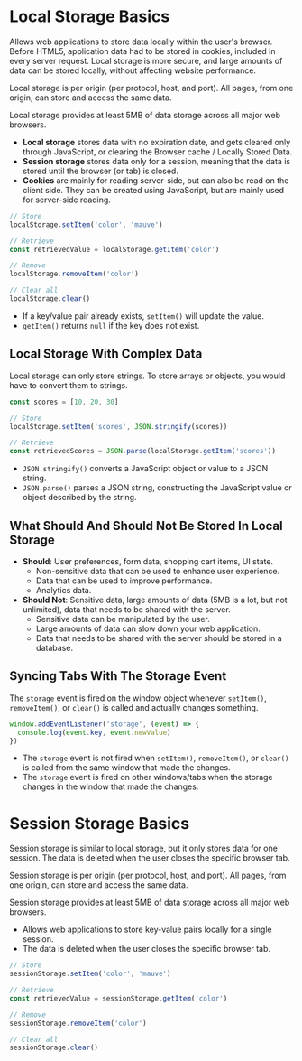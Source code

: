 # Local Storage Basics

Allows web applications to store data locally within the user's browser. Before HTML5, application data had to be stored in cookies, included in every server request. Local storage is more secure, and large amounts of data can be stored locally, without affecting website performance.

Local storage is per origin (per protocol, host, and port). All pages, from one origin, can store and access the same data.

Local storage provides at least 5MB of data storage across all major web browsers.

- **Local storage** stores data with no expiration date, and gets cleared only through JavaScript, or clearing the Browser cache / Locally Stored Data.
- **Session storage** stores data only for a session, meaning that the data is stored until the browser (or tab) is closed.
- **Cookies** are mainly for reading server-side, but can also be read on the client side. They can be created using JavaScript, but are mainly used for server-side reading.

```javascript
// Store
localStorage.setItem('color', 'mauve')

// Retrieve
const retrievedValue = localStorage.getItem('color')

// Remove
localStorage.removeItem('color')

// Clear all
localStorage.clear()
```

- If a key/value pair already exists, `setItem()` will update the value.
- `getItem()` returns `null` if the key does not exist.

## Local Storage With Complex Data

Local storage can only store strings. To store arrays or objects, you would have to convert them to strings.

```javascript
const scores = [10, 20, 30]

// Store
localStorage.setItem('scores', JSON.stringify(scores))

// Retrieve
const retrievedScores = JSON.parse(localStorage.getItem('scores'))
```

- `JSON.stringify()` converts a JavaScript object or value to a JSON string.
- `JSON.parse()` parses a JSON string, constructing the JavaScript value or object described by the string.

## What Should And Should Not Be Stored In Local Storage

- **Should**: User preferences, form data, shopping cart items, UI state.
  - Non-sensitive data that can be used to enhance user experience.
  - Data that can be used to improve performance.
  - Analytics data.
- **Should Not**: Sensitive data, large amounts of data (5MB is a lot, but not unlimited), data that needs to be shared with the server.
  - Sensitive data can be manipulated by the user.
  - Large amounts of data can slow down your web application.
  - Data that needs to be shared with the server should be stored in a database.

## Syncing Tabs With The Storage Event

The `storage` event is fired on the window object whenever `setItem()`, `removeItem()`, or `clear()` is called and actually changes something.

```javascript
window.addEventListener('storage', (event) => {
  console.log(event.key, event.newValue)
})
```

- The `storage` event is not fired when `setItem()`, `removeItem()`, or `clear()` is called from the same window that made the changes.
- The `storage` event is fired on other windows/tabs when the storage changes in the window that made the changes.

# Session Storage Basics

Session storage is similar to local storage, but it only stores data for one session. The data is deleted when the user closes the specific browser tab.

Session storage is per origin (per protocol, host, and port). All pages, from one origin, can store and access the same data.

Session storage provides at least 5MB of data storage across all major web browsers.

- Allows web applications to store key-value pairs locally for a single session.
- The data is deleted when the user closes the specific browser tab.

```javascript
// Store
sessionStorage.setItem('color', 'mauve')

// Retrieve
const retrievedValue = sessionStorage.getItem('color')

// Remove
sessionStorage.removeItem('color')

// Clear all
sessionStorage.clear()
```
